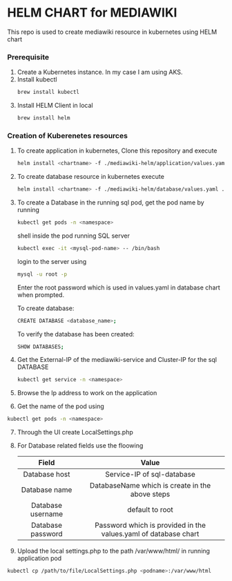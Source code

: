 # HELM CHART for MEDIAWIKI
This repo is used to create mediawiki resource in kubernetes using HELM chart

### Prerequisite
1. Create a Kubernetes instance. In my case I am using AKS.
2. Install kubectl
   ```bash
   brew install kubectl
   ```
3. Install HELM Client in local
   ```bash
   brew install helm
   ```

### Creation of Kuberenetes resources
1. To create application in kubernetes, Clone this repository and execute
    ```bash
    helm install <chartname> -f ./mediawiki-helm/application/values.yaml ./mediawiki-helm/application
    ```
2. To create database resource in kubernetes execute
   ```bash
   helm install <chartname> -f ./mediawiki-helm/database/values.yaml ./mediawiki-helm/database
   ```
3. To create a Database in the running sql pod, get the pod name by running
   ```bash
   kubectl get pods -n <namespace>
   ```
   
   shell inside the pod running SQL server
   ```bash
   kubectl exec -it <mysql-pod-name> -- /bin/bash
   ```

   login to the server using
   ```bash
   mysql -u root -p
   ```

   Enter the root password which is used in values.yaml in database chart when prompted.

   To create database:
   ```bash
   CREATE DATABASE <database_name>;
   ```
   To verify the database has been created:
   ```bash
   SHOW DATABASES;
   ```
4. Get the External-IP of the mediawiki-service and Cluster-IP for the sql DATABASE
   ```bash
   kubectl get service -n <namespace>
   ```
5. Browse the Ip address to work on the application
6.  Get the name of the pod using
   ```bash
   kubectl get pods -n <namespace>
   ```
7.  Through the UI create LocalSettings.php
8.  For Database related fields use the floowing
    
    | Field | Value |
    |:-------------:|:-------------:|
    | Database host | Service-IP of sql-database |
    | Database name | DatabaseName which is create in the above steps |
    | Database username | default to root |
    | Database password | Password which is provided in the values.yaml of database chart |
9.  Upload the local settings.php to the path /var/www/html/ in running application pod
   ```bash
   kubectl cp /path/to/file/LocalSettings.php <podname>:/var/www/html
   ```